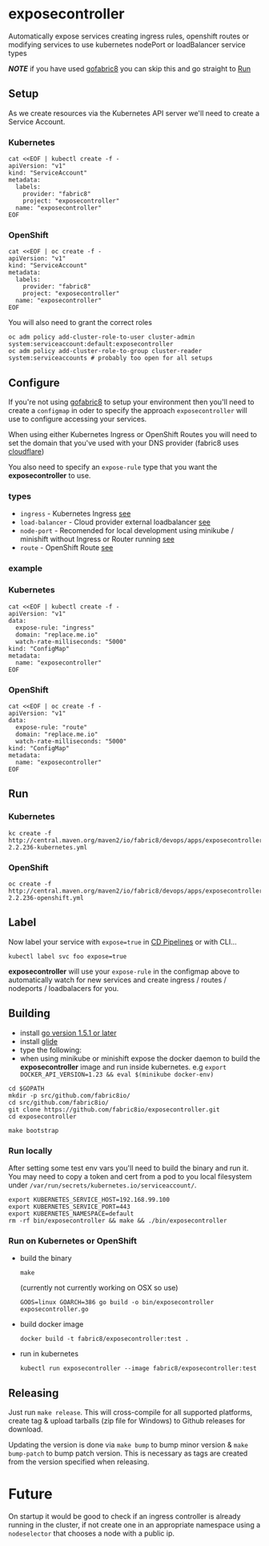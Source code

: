 # exposecontroller

Automatically expose services creating ingress rules, openshift routes or modifying services to use kubernetes nodePort or loadBalancer service types

___NOTE___ if you have used [gofabric8](https://github.com/fabric8io/gofabric8) you can skip this and go straight to [Run](#run)

## Setup

As we create resources via the Kubernetes API server we'll need to create a Service Account.

### Kubernetes 

```
cat <<EOF | kubectl create -f -
apiVersion: "v1"
kind: "ServiceAccount"
metadata:
  labels:
    provider: "fabric8"
    project: "exposecontroller"
  name: "exposecontroller"
EOF
```

### OpenShift

```
cat <<EOF | oc create -f -
apiVersion: "v1"
kind: "ServiceAccount"
metadata:
  labels:
    provider: "fabric8"
    project: "exposecontroller"
  name: "exposecontroller"
EOF
``` 

You will also need to grant the correct roles

    oc adm policy add-cluster-role-to-user cluster-admin system:serviceaccount:default:exposecontroller
    oc adm policy add-cluster-role-to-group cluster-reader system:serviceaccounts # probably too open for all setups

## Configure

If you're not using [gofabric8](https://github.com/fabric8io/gofabric8) to setup your environment then you'll need to create a `configmap` in oder to specify the approach `exposecontroller` will use to configure accessing your services.

When using either Kubernetes Ingress or OpenShift Routes you will need to set the domain that you've used with your DNS provider (fabric8 uses [cloudflare](https://www.cloudflare.com))

You also need to specify an `expose-rule` type that you want the __exposecontroller__ to use.

### types
- `ingress` - Kubernetes Ingress [see](http://kubernetes.io/docs/user-guide/ingress/)
- `load-balancer` - Cloud provider external loadbalancer [see](http://kubernetes.io/docs/user-guide/load-balancer/)
- `node-port` - Recomended for local development using minikube / minishift without Ingress or Router running [see](http://kubernetes.io/docs/user-guide/services/#type-nodeport)
- `route` - OpenShift Route [see](https://docs.openshift.com/enterprise/3.2/dev_guide/routes.html)

### example

### Kubernetes
```
cat <<EOF | kubectl create -f -
apiVersion: "v1"
data:
  expose-rule: "ingress"
  domain: "replace.me.io"
  watch-rate-milliseconds: "5000"
kind: "ConfigMap"
metadata:
  name: "exposecontroller"
EOF
```

### OpenShift

```
cat <<EOF | oc create -f -
apiVersion: "v1"
data:
  expose-rule: "route"
  domain: "replace.me.io"
  watch-rate-milliseconds: "5000"
kind: "ConfigMap"
metadata:
  name: "exposecontroller"
EOF
```

## Run

### Kubernetes

```
kc create -f http://central.maven.org/maven2/io/fabric8/devops/apps/exposecontroller/2.2.236/exposecontroller-2.2.236-kubernetes.yml
```

### OpenShift
```
oc create -f http://central.maven.org/maven2/io/fabric8/devops/apps/exposecontroller/2.2.236/exposecontroller-2.2.236-openshift.yml
```

## Label

Now label your service with `expose=true` in [CD Pipelines](https://blog.fabric8.io/create-and-explore-continuous-delivery-pipelines-with-fabric8-and-jenkins-on-openshift-661aa82cb45a#.lx020ys70) or with CLI...

```
kubectl label svc foo expose=true
```

__exposecontroller__ will use your `expose-rule` in the configmap above to automatically watch for new services and create ingress / routes / nodeports / loadbalacers for you.

## Building

 * install [go version 1.5.1 or later](https://golang.org/doc/install)
 * install [glide](https://github.com/Masterminds/glide#install)
 * type the following:
 * when using minikube or minishift expose the docker daemon to build the __exposecontroller__ image and run inside kubernetes.  e.g  `export DOCKER_API_VERSION=1.23 && eval $(minikube docker-env)`

```
cd $GOPATH
mkdir -p src/github.com/fabric8io/
cd src/github.com/fabric8io/
git clone https://github.com/fabric8io/exposecontroller.git
cd exposecontroller

make bootstrap
```

### Run locally

After setting some test env vars you'll need to build the binary and run it.  You may need to copy a token and cert from a pod to you local filesystem under `/var/run/secrets/kubernetes.io/serviceaccount/`.

    export KUBERNETES_SERVICE_HOST=192.168.99.100
    export KUBERNETES_SERVICE_PORT=443
    export KUBERNETES_NAMESPACE=default
    rm -rf bin/exposecontroller && make && ./bin/exposecontroller


### Run on Kubernetes or OpenShift

 * build the binary

    `make` 
     
    (currently not currently working on OSX so use)
     
    `GOOS=linux GOARCH=386 go build -o bin/exposecontroller exposecontroller.go`

 * build docker image

     `docker build -t fabric8/exposecontroller:test .`

 * run in kubernetes

     `kubectl run exposecontroller --image fabric8/exposecontroller:test `

## Releasing

Just run `make release`. This will cross-compile for all supported platforms, create tag & upload tarballs (zip file for Windows) to Github releases for download.

Updating the version is done via `make bump` to bump minor version & `make bump-patch` to bump patch version. This is necessary as tags are created from the version specified when releasing.

# Future

On startup it would be good to check if an ingress controller is already running in the cluster, if not create one in an appropriate namespace using a `nodeselector` that chooses a node with a public ip.
